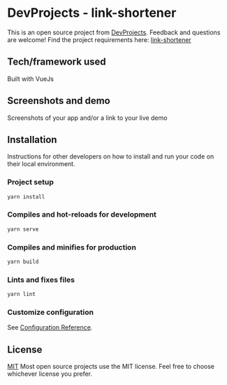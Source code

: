 # DevProjects - link-shortener

This is an open source project from [DevProjects](http://www.codementor.io/projects). Feedback and questions are welcome!
Find the project requirements here: [link-shortener](https://www.codementor.io/projects/web/link-shortener-website-brqjanf6zq)

## Tech/framework used

Built with VueJs

## Screenshots and demo

Screenshots of your app and/or a link to your live demo

## Installation

Instructions for other developers on how to install and run your code on their local environment.

### Project setup

```bash
yarn install
```

### Compiles and hot-reloads for development

```bash
yarn serve
```

### Compiles and minifies for production

```bash
yarn build
```

### Lints and fixes files

```bash
yarn lint
```

### Customize configuration

See [Configuration Reference](https://cli.vuejs.org/config/).

## License

[MIT](https://choosealicense.com/licenses/mit/)
Most open source projects use the MIT license. Feel free to choose whichever license you prefer.
